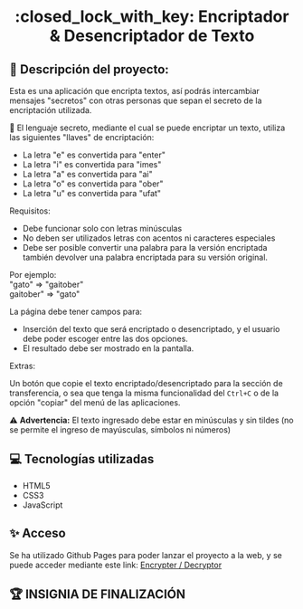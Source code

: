 <h1 align="center">:closed_lock_with_key: Encriptador & Desencriptador de Texto</h1>

## :pencil: Descripción del proyecto:

Esta es una aplicación que encripta textos, así podrás intercambiar mensajes "secretos" con otras personas que sepan el secreto de la encriptación utilizada.

:key: El lenguaje secreto, mediante el cual se puede encriptar un texto, utiliza las siguientes "llaves" de encriptación:
- La letra "e" es convertida para "enter"
- La letra "i" es convertida para "imes"
- La letra "a" es convertida para "ai"
- La letra "o" es convertida para "ober"
- La letra "u" es convertida para "ufat"  

Requisitos:

- Debe funcionar solo con letras minúsculas
- No deben ser utilizados letras con acentos ni caracteres especiales
- Debe ser posible convertir una palabra para la versión encriptada también devolver una palabra encriptada para su versión original.  

Por ejemplo:  
"gato" => "gaitober"  
gaitober" => "gato"

La página debe tener campos para:  
- Inserción del texto que será encriptado o desencriptado, y el usuario debe poder escoger entre las dos opciones.  
- El resultado debe ser mostrado en la pantalla.  

Extras:  

Un botón que copie el texto encriptado/desencriptado para la sección de transferencia, o sea que tenga la misma funcionalidad del `Ctrl+C` o de la opción "copiar" del menú de las aplicaciones.

:warning: **Advertencia:** El texto ingresado debe estar en minúsculas y sin tildes (no se permite el ingreso de mayúsculas, símbolos ni números)

## :computer: Tecnologías utilizadas
- HTML5
- CSS3
- JavaScript

## :sparkles: Acceso
Se ha utilizado Github Pages para poder lanzar el proyecto a la web, y se puede acceder mediante este link: <a target="_blank" href="https://zarakilancelot.github.io/text-encoder-decoder/">Encrypter / Decryptor</a>

## :trophy: INSIGNIA DE FINALIZACIÓN
